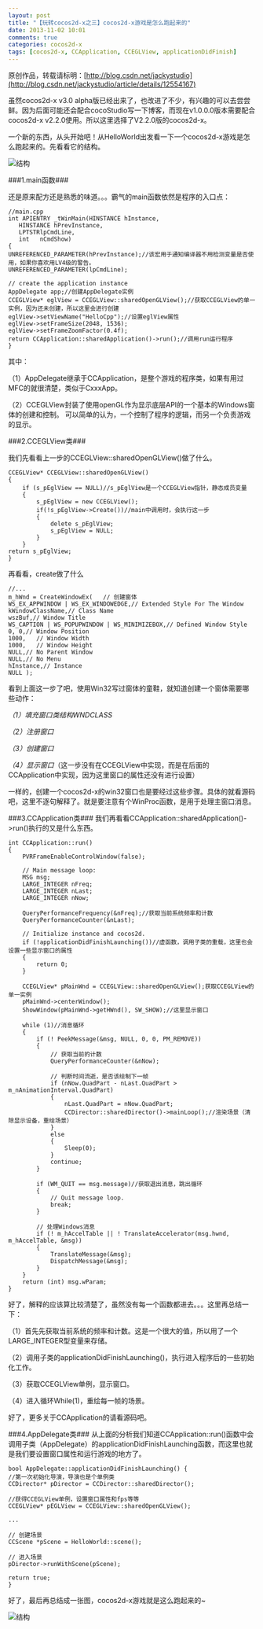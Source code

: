 ```yaml
---
layout: post
title: "【玩转cocos2d-x之三】cocos2d-x游戏是怎么跑起来的"
date: 2013-11-02 10:01
comments: true
categories: cocos2d-x
tags: [cocos2d-x, CCApplication, CCEGLView, applicationDidFinish]
---
```

原创作品，转载请标明：[http://blog.csdn.net/jackystudio](http://blog.csdn.net/jackystudio/article/details/12554167)

虽然cocos2d-x v3.0 alpha版已经出来了，也改进了不少，有兴趣的可以去尝尝鲜。因为后面可能还会配合cocoStudio写一下博客，而现在v1.0.0.0版本需要配合cocos2d-x v2.2.0使用。所以这里选择了V2.2.0版的cocos2d-x。

一个新的东西，从头开始吧！从HelloWorld出发看一下一个cocos2d-x游戏是怎么跑起来的。先看看它的结构。

![结构](/images/Blog/Play_cocos2dx_03/1.jpg)

<!-- more -->

###1.main函数###

还是原来配方还是熟悉的味道。。。霸气的main函数依然是程序的入口点：

    //main.cpp  
    int APIENTRY _tWinMain(HINSTANCE hInstance,  
       HINSTANCE hPrevInstance,  
       LPTSTRlpCmdLine,  
       int   nCmdShow)  
    {  
    UNREFERENCED_PARAMETER(hPrevInstance);//该宏用于通知编译器不用检测变量是否使用，如果你喜欢用LV4级的警告。  
    UNREFERENCED_PARAMETER(lpCmdLine);  
      
    // create the application instance  
    AppDelegate app;//创建AppDelegate实例  
    CCEGLView* eglView = CCEGLView::sharedOpenGLView();//获取CCEGLView的单一实例，因为还未创建，所以这里会进行创建  
    eglView->setViewName("HelloCpp");//设置eglView属性  
    eglView->setFrameSize(2048, 1536);  
    eglView->setFrameZoomFactor(0.4f);  
    return CCApplication::sharedApplication()->run();//调用run运行程序  
    } 

其中：

（1）AppDelegate继承于CCApplication，是整个游戏的程序类，如果有用过MFC的就很清楚，类似于CxxxApp。

（2）CCEGLView封装了使用openGL作为显示底层API的一个基本的Windows窗体的创建和控制。
可以简单的认为，一个控制了程序的逻辑，而另一个负责游戏的显示。


###2.CCEGLView类###

我们先看看上一步的CCEGLView::sharedOpenGLView()做了什么。

    CCEGLView* CCEGLView::sharedOpenGLView()  
    {
		if (s_pEglView == NULL)//s_pEglView是一个CCEGLView指针，静态成员变量  
    	{  
    		s_pEglView = new CCEGLView();  
    		if(!s_pEglView->Create())//main中调用时，会执行这一步  
   			{
    			delete s_pEglView;  
    			s_pEglView = NULL;  
    		}
    	}
    return s_pEglView;  
    }  


再看看，create做了什么

    //...  
    m_hWnd = CreateWindowEx(   // 创建窗体  
    WS_EX_APPWINDOW | WS_EX_WINDOWEDGE,// Extended Style For The Window  
    kWindowClassName,// Class Name  
    wszBuf,// Window Title  
    WS_CAPTION | WS_POPUPWINDOW | WS_MINIMIZEBOX,// Defined Window Style  
    0, 0,// Window Position  
    1000,   // Window Width  
    1000,   // Window Height  
    NULL,// No Parent Window  
    NULL,// No Menu  
    hInstance,// Instance  
    NULL );  


看到上面这一步了吧，使用Win32写过窗体的童鞋，就知道创建一个窗体需要哪些动作：

*（1）填充窗口类结构WNDCLASS*

*（2）注册窗口*

*（3）创建窗口*

*（4）显示窗口*（这一步没有在CCEGLView中实现，而是在后面的CCApplication中实现，因为这里窗口的属性还没有进行设置）

一样的，创建一个cocos2d-x的win32窗口也是要经过这些步骤。具体的就看源码吧，这里不逐句解释了。就是要注意有个WinProc函数，是用于处理主窗口消息。

###3.CCApplication类###
我们再看看CCApplication::sharedApplication()->run()执行的又是什么东西。

    int CCApplication::run()  
    {  
    	PVRFrameEnableControlWindow(false);  
      
    	// Main message loop:  
    	MSG msg;  
    	LARGE_INTEGER nFreq;  
    	LARGE_INTEGER nLast;  
    	LARGE_INTEGER nNow;  
      
    	QueryPerformanceFrequency(&nFreq);//获取当前系统频率和计数  
    	QueryPerformanceCounter(&nLast);  
      
    	// Initialize instance and cocos2d.  
    	if (!applicationDidFinishLaunching())//虚函数，调用子类的重载，这里也会设置一些显示窗口的属性  
    	{  
    		return 0;  
    	}  
      
    	CCEGLView* pMainWnd = CCEGLView::sharedOpenGLView();获取CCEGLView的单一实例  
    	pMainWnd->centerWindow();  
    	ShowWindow(pMainWnd->getHWnd(), SW_SHOW);//这里显示窗口  
      
    	while (1)//消息循环  
    	{  
    		if (! PeekMessage(&msg, NULL, 0, 0, PM_REMOVE))  
    		{  
    			// 获取当前的计数  
   				QueryPerformanceCounter(&nNow);  
      
    			// 判断时间流逝，是否该绘制下一帧  
    			if (nNow.QuadPart - nLast.QuadPart > m_nAnimationInterval.QuadPart)  
    			{  
    				nLast.QuadPart = nNow.QuadPart;  
    				CCDirector::sharedDirector()->mainLoop();//渲染场景（清除显示设备，重绘场景）  
    			}  
    			else  
    			{  
    				Sleep(0);  
    			}  
   				continue;  
    		}  
      
    		if (WM_QUIT == msg.message)//获取退出消息，跳出循环  
    		{  
    			// Quit message loop.  
    			break;  
    		}  
      
    		// 处理Windows消息  
    		if (! m_hAccelTable || ! TranslateAccelerator(msg.hwnd, m_hAccelTable, &msg))  
    		{  
    			TranslateMessage(&msg);  
    			DispatchMessage(&msg);  
    		}  
    	}
    	return (int) msg.wParam;  
    }  

好了，解释的应该算比较清楚了，虽然没有每一个函数都进去。。。这里再总结一下：

（1）首先先获取当前系统的频率和计数。这是一个很大的值，所以用了一个LARGE_INTEGER型变量来存储。

（2）调用子类的applicationDidFinishLaunching()，执行进入程序后的一些初始化工作。

（3）获取CCEGLView单例，显示窗口。

（4）进入循环While(1)，重绘每一帧的场景。

好了，更多关于CCApplication的请看源码吧。

###4.AppDelegate类###
从上面的分析我们知道CCApplication::run()函数中会调用子类（AppDelegate）的applicationDidFinishLaunching函数，而这里也就是我们要设置窗口属性和运行游戏的地方了。

    bool AppDelegate::applicationDidFinishLaunching() {  
    //第一次初始化导演，导演也是个单例类  
    CCDirector* pDirector = CCDirector::sharedDirector();  
      
    //获得CCEGLView单例，设置窗口属性和fps等等  
    CCEGLView* pEGLView = CCEGLView::sharedOpenGLView();  
      
    ...  
      
    // 创建场景  
    CCScene *pScene = HelloWorld::scene();  
      
    // 进入场景  
    pDirector->runWithScene(pScene);  
      
    return true;  
    }  

好了，最后再总结成一张图，cocos2d-x游戏就是这么跑起来的~

![结构](/images/Blog/Play_cocos2dx_03/2.jpg)